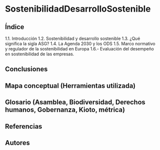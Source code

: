 # SostenibilidadDesarrolloSostenible

## Índice
1.1. Introducción
1.2. Sostenibilidad y desarrollo sostenible
1.3. ¿Qué significa la sigla ASG?
1.4. La Agenda 2030 y los ODS
1.5. Marco normativo y regulador de la sostenibilidad en Europa
1.6.- Evaluación del desempeño en sostenibilidad de las empresas.

## Conclusiones
## Mapa conceptual (Herramientas utilizada)
## Glosario (Asamblea, Biodiversidad, Derechos humanos, Gobernanza, Kioto, métrica)
## Referencias
## Autores
